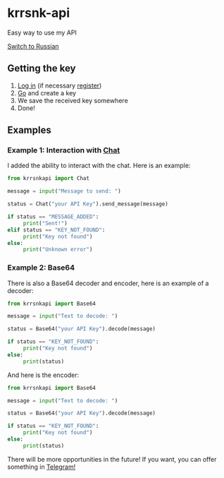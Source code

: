 # krrsnk-api
Easy way to use my API

[Switch to Russian](https://github.com/kararasenok-gd/krrsnk-api#readme)
## Getting the key
1. [Log in](https://kararasenok.ueuo.com/accounts/login.php) (if necessary [register](https://kararasenok.ueuo.com/accounts/register.php))
2. [Go](https://kararasenok.ueuo.com/api/create/) and create a key
3. We save the received key somewhere
4. Done!
## Examples
### Example 1: Interaction with [Chat](https://kararasenok.ueuo.com/tests/phpchat)

I added the ability to interact with the chat. Here is an example:

```python
from krrsnkapi import Chat

message = input("Message to send: ")

status = Chat("your API Key").send_message(message)

if status == "MESSAGE_ADDED":
     print("Sent!")
elif status == "KEY_NOT_FOUND":
     print("Key not found")
else:
     print("Unknown error")
```

### Example 2: Base64

There is also a Base64 decoder and encoder, here is an example of a decoder:

```python
from krrsnkapi import Base64

message = input("Text to decode: ")

status = Base64("your API Key").decode(message)

if status == "KEY_NOT_FOUND":
     print("Key not found")
else:
     print(status)
```

And here is the encoder:

```python
from krrsnkapi import Base64

message = input("Text to decode: ")

status = Base64("your API Key").decode(message)

if status == "KEY_NOT_FOUND":
     print("Key not found")
else:
     print(status)
```

There will be more opportunities in the future! If you want, you can offer something in [Telegram!](https://t.me/logovo_amogusov)